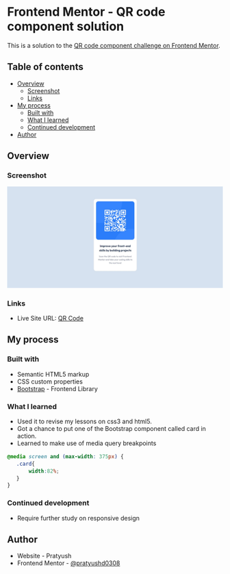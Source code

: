 # Frontend Mentor - QR code component solution

This is a solution to the [QR code component challenge on Frontend Mentor](https://www.frontendmentor.io/challenges/qr-code-component-iux_sIO_H). 

## Table of contents

- [Overview](#overview)
  - [Screenshot](#screenshot)
  - [Links](#links)
- [My process](#my-process)
  - [Built with](#built-with)
  - [What I learned](#what-i-learned)
  - [Continued development](#continued-development)
- [Author](#author)


## Overview

### Screenshot

![](./desktop-screenshot.jpg)


### Links

- Live Site URL: [QR Code](https://pratyushd0308.github.io/QR-Code/)

## My process

### Built with

- Semantic HTML5 markup
- CSS custom properties
- [Bootstrap](https://getbootstrap.com/) - Frontend Library


### What I learned

- Used it to revise my lessons on css3 and html5.
- Got a chance to put one of the Bootstrap component called card in action.
- Learned to make use of media query breakpoints

 ```css
@media screen and (max-width: 375px) {
    .card{
        width:82%;
    }
}
```



### Continued development

- Require further study on responsive design


## Author

- Website - Pratyush
- Frontend Mentor - [@pratyushd0308](https://www.frontendmentor.io/profile/pratyushd0308)
